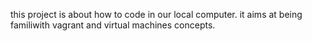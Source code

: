this project is about how to code in our local computer. it aims at being familiwith vagrant and virtual machines concepts.
